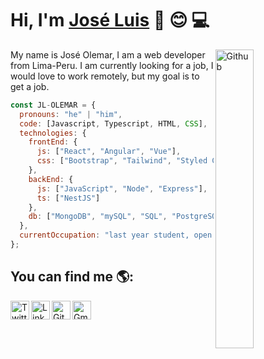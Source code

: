 # Hi, I'm <a href="https://www.linkedin.com/in/jose-luis-olemar-velasquez/" target="_blank" rel="noopener noreferrer">José Luis</a> :wave: :blush: 💻

<img width="35%" align="right" class="border-radius:20px; object-fit:cover;" alt="Github" src="https://user-images.githubusercontent.com/71868068/101302545-e0a98800-3809-11eb-91a4-a393fbe98a45.jpg" />

My name is José Olemar, I am a web developer from Lima-Peru.
I am currently looking for a job, I would love to work remotely, but my goal is to get a job. 

````javascript
const JL-OLEMAR = {
  pronouns: "he" | "him",
  code: [Javascript, Typescript, HTML, CSS],
  technologies: {
    frontEnd: {
      js: ["React", "Angular", "Vue"],
      css: ["Bootstrap", "Tailwind", "Styled Components", "PostCSS"]
    },
    backEnd: {
      js: ["JavaScript", "Node", "Express"],
      ts: ["NestJS"]
    },
    db: ["MongoDB", "mySQL", "SQL", "PostgreSQL"]
  },
  currentOccupation: "last year student, open for job opportunities"
};
````

## You can find me 🌎:
<a href="https://twitter.com/Joseluisolemar" target="_blank" rel="noopener noreferrer">
  <img align="left" alt="Twitter" width="30px" src="https://www.vectorlogo.zone/logos/twitter/twitter-icon.svg" />
</a>
<a href="https://www.linkedin.com/in/jose-luis-olemar-velasquez/" target="_blank" rel="noopener noreferrer">
  <img align="left" alt="Linkdein" width="30px" src="https://www.vectorlogo.zone/logos/linkedin/linkedin-icon.svg" />
</a>
<a href="https://github.com/JL-OLEMAR" target="_blank" rel="noopener noreferrer">
  <img align="left" alt="Github" width="30px" src="https://www.vectorlogo.zone/logos/github/github-icon.svg" />
</a>
<a href="mailto:joseluis19963@gmail.com" target="_blank" rel="noopener noreferrer">
  <img align="left" alt="Gmail" width="30px" src="https://www.vectorlogo.zone/logos/gmail/gmail-icon.svg" />
</a>
